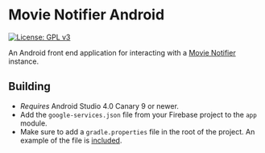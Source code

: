 # Movie Notifier Android

[![License: GPL v3](https://img.shields.io/badge/License-GPL%20v3-blue.svg)](https://github.com/jpelgrom/Movie-Notifier-Android/blob/master/LICENSE.md)

An Android front end application for interacting with a [Movie Notifier](https://github.com/SijmenHuizenga/Movie-Notifier) instance.

## Building

 - *Requires* Android Studio 4.0 Canary 9 or newer.
 - Add the `google-services.json` file from your Firebase project to the `app` module.
 - Make sure to add a `gradle.properties` file in the root of the project. An example of the file is [included](https://github.com/jpelgrom/Movie-Notifier-Android/blob/master/gradle.properties.example).